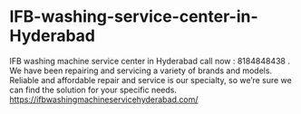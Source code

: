 # IFB-washing-service-center-in-Hyderabad
IFB washing machine service center in Hyderabad call now : 8184848438  . We have been repairing and servicing a variety of brands and models. Reliable and affordable repair and  service is our specialty, so we’re sure we can find the solution for your specific needs.   https://ifbwashingmachineservicehyderabad.com/
